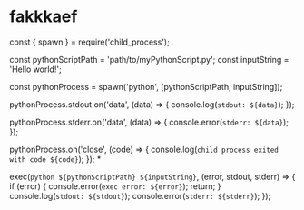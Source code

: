 # fakkkaef

const { spawn } = require('child_process');

const pythonScriptPath = 'path/to/myPythonScript.py';
const inputString = 'Hello world!';

const pythonProcess = spawn('python', [pythonScriptPath, inputString]);

pythonProcess.stdout.on('data', (data) => {
  console.log(`stdout: ${data}`);
});

pythonProcess.stderr.on('data', (data) => {
  console.error(`stderr: ${data}`);
});

pythonProcess.on('close', (code) => {
  console.log(`child process exited with code ${code}`);
});
*









exec(`python ${pythonScriptPath} ${inputString}`, (error, stdout, stderr) => {
  if (error) {
    console.error(`exec error: ${error}`);
    return;
  }
  console.log(`stdout: ${stdout}`);
  console.error(`stderr: ${stderr}`);
});

